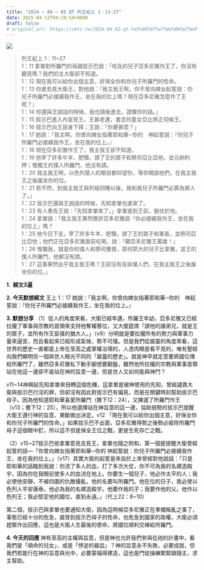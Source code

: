 ```yaml
---
title: "2024 – 04 – 02 QT 列王紀上 1：11~27"
date: 2025-04-12T04:19:54+0800
draft: false
# original_url: https://cmtc.tw/2024-04-02-qt-%e5%88%97%e7%8e%8b%e7%b4%80%e4%b8%8a-1%ef%bc%9a1127
---
```


![](/images/qt.jpg)
> 列王紀上 1：11\~27  
> 1：11 拿單對所羅門的母親拔示巴說：「哈及的兒子亞多尼雅作王了，你沒有聽見嗎？我們的主大衛卻不知道。  
> 1：12 現在我可以給你出個主意，好保全你和你兒子所羅門的性命。  
> 1：13 你進去見大衛王，對他說：『我主我王啊，你不曾向婢女起誓說：你兒子所羅門必接續我作王，坐在我的位上嗎？現在亞多尼雅怎麼作了王呢？』  
> 1：14 你還與王說話的時候，我也隨後進去，證實你的話。」  
> 1：15 拔示巴進入內室見王，王甚老邁，書念的童女亞比煞正伺候王。  
> 1：16 拔示巴向王屈身下拜；王說：「你要甚麼？」  
> 1：17 她說：「我主啊，你曾向婢女指著耶和華─你的　神起誓說：『你兒子所羅門必接續我作王，坐在我的位上。』  
> 1：18 現在亞多尼雅作王了，我主我王卻不知道。  
> 1：19 他宰了許多牛羊、肥犢，請了王的眾子和祭司亞比亞他，並元帥約押；惟獨王的僕人所羅門，他沒有請。  
> 1：20 我主我王啊，以色列眾人的眼目都仰望你，等你曉諭他們，在我主我王之後誰坐你的位。  
> 1：21 若不然，到我主我王與列祖同睡以後，我和我兒子所羅門必算為罪人了。」  
> 1：22 拔示巴還與王說話的時候，先知拿單也進來了。  
> 1：23 有人奏告王說：「先知拿單來了。」拿單進到王前，臉伏於地。  
> 1：24 拿單說：「我主我王果然應許亞多尼雅說『你必接續我作王，坐在我的位上』嗎？  
> 1：25 他今日下去，宰了許多牛羊、肥犢，請了王的眾子和軍長，並祭司亞比亞他；他們正在亞多尼雅面前吃喝，說：『願亞多尼雅王萬歲！』  
> 1：26 惟獨我，就是你的僕人和祭司撒督，耶何耶大的兒子比拿雅，並王的僕人所羅門，他都沒有請。  
> 1：27 這事果然出乎我主我王嗎？王卻沒有告訴僕人們，在我主我王之後誰坐你的位。」

**1.  經文3遍**

**2. 今天默想經文**
王上 1：17 她說：「我主啊，你曾向婢女指著耶和華─你的　神起誓說：『你兒子所羅門必接續我作王，坐在我的位上。』

**3. 默想分享**
（1）從人的角度來看，大衛已經年邁，所羅王年幼，亞多尼雅又已經拉攏了軍事與宗教的首領來支持他奪權篡位，又大擺筵席「請他的諸弟兄，就是王的眾子，並所有作王臣僕的猶大人。」（v9）分明就是要拉攏所有的勢力與軍事力量來逼宮，而且看起來已經形成氣候，勢不可擋。但是我們從屬靈的角度來看，這世界的歷史一直都是上帝在至高之處掌權治理的，人憑肉眼是看不見的，唯有聖經向我們顯明另一個與世人眼光不同的「屬靈的歷史」。就是神早就定意要將國位傳給所羅門了，雖然亞多尼雅私下動手腳想要翻盤，雖然他所拉攏的宗教與軍事首領站在他這一邊卻不是站在神的旨意一邊，但是世人又如何能與神鬥？

v11\~14神興起先知拿單來扭轉這個危機，這拿單是被神使用的先知，曾經譴責大衛與拔示巴行淫的罪，但卻沒有因此對拔示巴有偏見，而是在關鍵時刻幫助拔示巴母子。因為他知道耶和華喜愛所羅門（撒下12：24），又揀選了所羅門作王（v13；撒下12：25），所以他選擇站在神旨意的這一邊，協助弱勢的拔示巴提醒大衛王遵行神的旨意、果斷做出決定。v12 「現在我可以給你出個主意，好保全你和你兒子所羅門的性命。」如果拔示巴不出面，亞多尼雅得勢之後勢必摌除所羅門母子這個眼中釘，所以這不但是保全王位之戰，更是生死存亡之戰。

（2）v15\~27拔示巴依拿單意見去見王，拿單也隨之附和，第一個是提醒大衛曾經起誓的話—「你曾向婢女指著耶和華─你的 神起誓說：你兒子所羅門必接續我作王，坐在我的位上。」（v17）其實大衛的起誓是來自於上帝曾經對他說話：「只是耶和華的話臨到我說：你流了多人的血，打了多次大仗，你不可為我的名建造殿宇，因為你在我眼前使多人的血流在地上。你要生一個兒子，他必作太平的人；我必使他安靜，不被四圍的仇敵擾亂。他的名要叫所羅門。他在位的日子，我必使以色列人平安康泰。他必為我的名建造殿宇。他要作我的子；我要作他的父。他作以色列王；我必堅定他的國位，直到永遠。」（代上22：8\~10）

第二個，拔示巴與拿單也要通知大衛，因為這時候亞多尼雅正在準備叛亂之事了，事態已經十分的危急，威脅到拔示巴母子的性命，也危急到國家的政權，大衛必須趕緊作出回應，這也是大衛人生最後的使命，將國位順利交棒給所羅門。

**4. 今天的回應**
神有至高的主權與旨意，但是神也允許我們參與在祂的計畫中，看我們是「順命的兒女」，或是「悖逆的器皿」？神的旨意永不失敗，必要成就，但我們若能行在神的旨意與光中，必要蒙福得建造，這也是門徒操練緊緊跟隨主，求主幫助。
